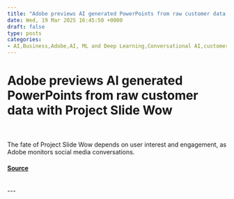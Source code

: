```yaml
---
title: "Adobe previews AI generated PowerPoints from raw customer data with Project Slide Wow"
date: Wed, 19 Mar 2025 16:45:50 +0000
draft: false
type: posts
categories: 
- AI,Business,Adobe,AI, ML and Deep Learning,Conversational AI,customer research,data analytics,Data Management,marketing,Microsoft,NLP,powerpoint,presentations
---
```

# Adobe previews AI generated PowerPoints from raw customer data with Project Slide Wow

<br/>

<br/>
The fate of Project Slide Wow depends on user interest and engagement, as Adobe monitors social media conversations.

#### [Source](https://venturebeat.com/ai/adobe-previews-ai-generated-powerpoints-from-raw-customer-data-with-project-slide-wow/)

<br/>
---
